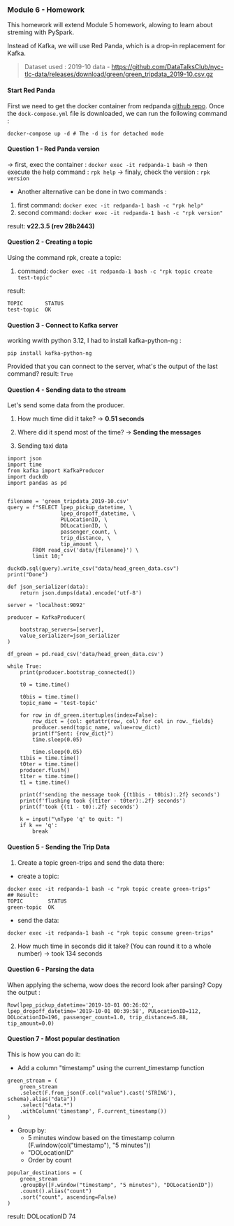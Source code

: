### Module 6 - Homework
This homework will extend Module 5 homework, alowing to learn about streming with PySpark.

Instead of Kafka, we will use Red Panda, which is a drop-in replacement for Kafka.
   > Dataset used : 2019-10 data - https://github.com/DataTalksClub/nyc-tlc-data/releases/download/green/green_tripdata_2019-10.csv.gz

#### Start Red Panda 
First we need to get the docker container from redpanda [github repo](https://github.com/redpanda-data-blog/2023-python-gsg/blob/main/docker-compose.yml). 
Once the ```dock-compose.yml``` file is downloaded, we can run the following command :
```
docker-compose up -d # The -d is for detached mode
```

#### Question 1 - Red Panda version
&rarr; first, exec the container : ```docker exec -it redpanda-1 bash```
&rarr; then execute the help command : ```rpk help```
&rarr; finaly, check the version : ```rpk version```

* Another alternative can be done in two commands : 
1. first command: ```docker exec -it redpanda-1 bash -c "rpk help"```
2. second command: ```docker exec -it redpanda-1 bash -c "rpk version"```

result: **v22.3.5 (rev 28b2443)**

#### Question 2 - Creating a topic
Using the command rpk, create a topic:
1. command: ```docker exec -it redpanda-1 bash -c "rpk topic create test-topic"```

result: 

```
TOPIC       STATUS
test-topic  OK
```

#### Question 3 - Connect to Kafka server
working wwith python 3.12, I had to install kafka-python-ng :

```
pip install kafka-python-ng
```

Provided that you can connect to the server, what's the output of the last command?
result: ```True``` 

#### Question 4 - Sending data to the stream
Let's send some data from the producer.
1. How much time did it take? &rarr; **0.51 seconds**
2. Where did it spend most of the time? &rarr; **Sending the messages**

3. Sending taxi data
```
import json
import time
from kafka import KafkaProducer
import duckdb
import pandas as pd


filename = 'green_tripdata_2019-10.csv'
query = f"SELECT lpep_pickup_datetime, \
                 lpep_dropoff_datetime, \
                 PULocationID, \
                 DOLocationID, \
                 passenger_count, \
                 trip_distance, \
                 tip_amount \
        FROM read_csv('data/{filename}') \
        limit 10;"

duckdb.sql(query).write_csv("data/head_green_data.csv")
print("Done")

def json_serializer(data):
    return json.dumps(data).encode('utf-8')

server = 'localhost:9092'

producer = KafkaProducer(

    bootstrap_servers=[server],
    value_serializer=json_serializer
)

df_green = pd.read_csv('data/head_green_data.csv')

while True:
    print(producer.bootstrap_connected())

    t0 = time.time()

    t0bis = time.time()
    topic_name = 'test-topic'

    for row in df_green.itertuples(index=False):
        row_dict = {col: getattr(row, col) for col in row._fields}
        producer.send(topic_name, value=row_dict)
        print(f"Sent: {row_dict}")
        time.sleep(0.05)

        time.sleep(0.05)
    t1bis = time.time()
    t0ter = time.time()
    producer.flush()
    t1ter = time.time()
    t1 = time.time()

    print(f'sending the message took {(t1bis - t0bis):.2f} seconds')
    print(f'flushing took {(t1ter - t0ter):.2f} seconds')
    print(f'took {(t1 - t0):.2f} seconds')

    k = input("\nType 'q' to quit: ")
    if k == 'q':
        break
```

#### Question 5 - Sending the Trip Data
1. Create a topic green-trips and send the data there: 

* create a topic:
``` 
docker exec -it redpanda-1 bash -c "rpk topic create green-trips"
## Result:
TOPIC        STATUS
green-topic  OK
```

* send the data:
``` 
docker exec -it redpanda-1 bash -c "rpk topic consume green-trips"
```

2. How much time in seconds did it take? (You can round it to a whole number)
&rarr; took 134 seconds

#### Question 6 - Parsing the data

When applying the schema, wow does the record look after parsing? Copy the output :
```
Row(lpep_pickup_datetime='2019-10-01 00:26:02', lpep_dropoff_datetime='2019-10-01 00:39:58', PULocationID=112, DOLocationID=196, passenger_count=1.0, trip_distance=5.88, tip_amount=0.0)
```

#### Question 7 - Most popular destination

This is how you can do it:

* Add a column "timestamp" using the current_timestamp function
```
green_stream = (
    green_stream
    .select(F.from_json(F.col("value").cast('STRING'), schema).alias("data"))
    .select("data.*")
    .withColumn('timestamp', F.current_timestamp())
)
```

* Group by:
    * 5 minutes window based on the timestamp column (F.window(col("timestamp"), "5 minutes"))
    * "DOLocationID"
    * Order by count

```
popular_destinations = (
    green_stream
    .groupBy([F.window("timestamp", "5 minutes"), "DOLocationID"])
    .count().alias("count")
    .sort("count", ascending=False)
)
```
result: DOLocationID 74
